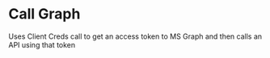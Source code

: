 # Call Graph

Uses Client Creds call to get an access token to MS Graph and then calls an API using that token